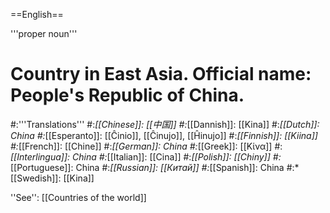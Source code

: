 ==English==

'''proper noun'''

# Country in East Asia. Official name: People's Republic of China.
#:'''Translations'''
#:*[[Chinese]]: [[中国]]
#:*[[Dannish]]: [[Kina]]
#:*[[Dutch]]: China
#:*[[Esperanto]]: [[Ĉinio]], [[Ĉinujo]], [[Ĥinujo]]
#:*[[Finnish]]: [[Kiina]]
#:*[[French]]: [[Chine]]
#:*[[German]]: China
#:*[[Greek]]: [[Κίνα]]
#:*[[Interlingua]]: China
#:*[[Italian]]: [[Cina]]
#:*[[Polish]]: [[Chiny]]
#:*[[Portuguese]]: China
#:*[[Russian]]: [[Китай]]
#:*[[Spanish]]: China
#:*[[Swedish]]: [[Kina]]

''See'': [[Countries of the world]]